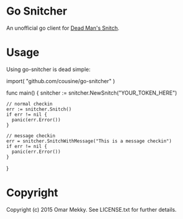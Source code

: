 Go Snitcher
===========

An unofficial go client for [Dead Man's Snitch](https://deadmanssnitch.com/).

Usage
=====

Using go-snitcher is dead simple:

  import(
    "github.com/cousine/go-snitcher"
  )

  func main() {
    snitcher := snitcher.NewSnitch("YOUR_TOKEN_HERE")

    // normal checkin
    err := snitcher.Snitch()
    if err != nil {
      panic(err.Error())
    }

    // message checkin
    err = snitcher.SnitchWithMessage("This is a message checkin")
    if err != nil {
      panic(err.Error())
    }
  }

Copyright
=========

Copyright (c) 2015 Omar Mekky. See LICENSE.txt for further details.


